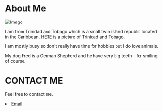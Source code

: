  # About Me
 
![Image](https://matt99170.github.io/Image.png)


I am from Trinidad and Tobago which is a small twin island republic located in the Caribbean. [HERE](https://upload.wikimedia.org/wikipedia/commons/thumb/8/8a/Td-map.png/260px-Td-map.png) is a picture of Trinidad and Tobago.

I am mostly busy so don't really have time for hobbies but I do love animals. 

My dog Fred is a German Shepherd and he have very big teeth - for smiling of course.

# CONTACT ME
Feel free to contact me.
<li><a href="mailto:mbsookoo@ncsu.edu">Email</a></li>
